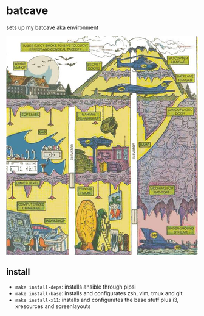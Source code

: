 # batcave
sets up my batcave aka environment

![batcave](batcave.jpg)

## install
* `make install-deps`: installs ansible through pipsi
* `make install-base`: installs and configurates zsh, vim, tmux and git
* `make install-x11`: installs and configurates the base stuff plus i3, xresources and screenlayouts
